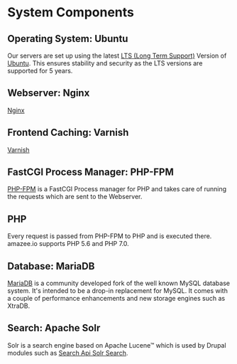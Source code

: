 # System Components

<!-- toc -->

## Operating System: Ubuntu
Our servers are set up using the latest [LTS (Long Term Support)](https://wiki.ubuntu.com/LTS) Version of [Ubuntu](http://www.ubuntu.com/server). This ensures stability and security as the LTS versions are supported for 5 years.

## Webserver: Nginx
[Nginx](http://nginx.org/)
## Frontend Caching: Varnish
[Varnish](https://www.varnish-cache.org/)

## FastCGI Process Manager: PHP-FPM
[PHP-FPM](http://php-fpm.org/) is a FastCGI Process manager for PHP and takes care of running the requests which are sent to the Webserver.

## PHP
Every request is passed from PHP-FPM to PHP and is executed there. amazee.io supports PHP 5.6 and PHP 7.0.

## Database: MariaDB
[MariaDB](https://mariadb.org/) is a community developed fork of the well known MySQL database system. It's intended to be a drop-in replacement for MySQL. It comes with a couple of performance enhancements and new storage engines such as XtraDB.

## Search: Apache Solr
Solr is a search engine based on Apache Lucene™ which is used by Drupal modules such as [Search Api Solr Search](https://www.drupal.org/project/search_api_solr).
